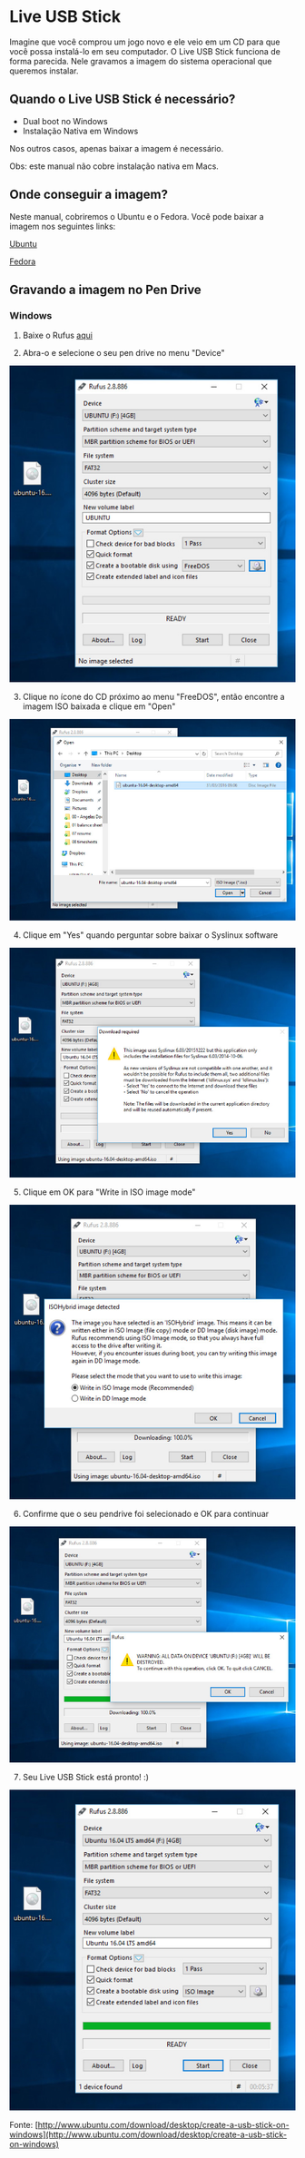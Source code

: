 # Live USB Stick

Imagine que você comprou um jogo novo e ele veio em um CD para que você possa instalá-lo em seu computador. O Live USB Stick funciona de forma parecida. Nele gravamos a imagem do sistema operacional que queremos instalar. 

## Quando o Live USB Stick é necessário?

* Dual boot no Windows
* Instalação Nativa em Windows

Nos outros casos, apenas baixar a imagem é necessário.

Obs:  este manual não cobre instalação nativa em Macs.

## Onde conseguir a imagem?

Neste manual, cobriremos o Ubuntu e o Fedora. Você pode baixar a imagem nos seguintes links:


[Ubuntu](http://www.ubuntu.com/download/desktop)


[Fedora](https://getfedora.org/en/workstation/download/)



## Gravando a imagem no Pen Drive

### Windows

1) Baixe o Rufus [aqui](https://rufus.akeo.ie/)

2) Abra-o e selecione o seu pen drive no menu "Device"

![1](img/download-desktop-usb-windows-1.jpg)

3) Clique no ícone do CD próximo ao menu "FreeDOS", então encontre a imagem ISO baixada e clique em "Open"

![2](img/download-desktop-usb-windows-2.jpg)

4) Clique em "Yes" quando perguntar sobre baixar o Syslinux software

![3](img/download-desktop-usb-windows-3.jpg)

5) Clique em OK para "Write in ISO image mode" 

![4](img/download-desktop-usb-windows-4.jpg)

6) Confirme que o seu pendrive foi selecionado e OK para continuar

![6](img/download-desktop-usb-windows-5.jpg)

7) Seu Live USB Stick está pronto! :)

![7](img/download-desktop-usb-windows-7.jpg)


Fonte: [http://www.ubuntu.com/download/desktop/create-a-usb-stick-on-windows](http://www.ubuntu.com/download/desktop/create-a-usb-stick-on-windows)
